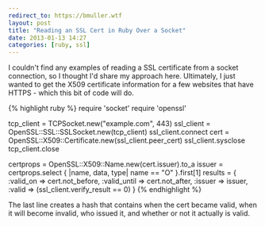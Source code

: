 ```yaml
---
redirect_to: https://bmuller.wtf
layout: post
title: "Reading an SSL Cert in Ruby Over a Socket"
date: 2013-01-13 14:27
categories: [ruby, ssl]
---
```

I couldn't find any examples of reading a SSL certificate from a socket connection, so I thought I'd share my approach here.  Ultimately, I just wanted to get the X509 certificate information for a few websites that have HTTPS - which this bit of code will do.

{% highlight ruby %}
require 'socket'
require 'openssl'

tcp_client = TCPSocket.new("example.com", 443)
ssl_client = OpenSSL::SSL::SSLSocket.new(tcp_client)
ssl_client.connect
cert = OpenSSL::X509::Certificate.new(ssl_client.peer_cert)
ssl_client.sysclose
tcp_client.close
  
certprops = OpenSSL::X509::Name.new(cert.issuer).to_a
issuer = certprops.select { |name, data, type| name == "O" }.first[1]
results = { 
            :valid_on => cert.not_before,
            :valid_until => cert.not_after,
            :issuer => issuer,
            :valid => (ssl_client.verify_result == 0)
          }
{% endhighlight %}

The last line creates a hash that contains when the cert became valid, when it will become invalid, who issued it, and whether or not it actually is valid.
